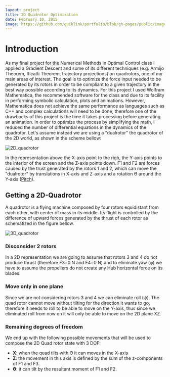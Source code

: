 ```yaml
---
layout: project
title: 2D Quadrotor Optimization
date: February 10, 2015
image: https://github.com/guiklink/portfolio/blob/gh-pages/public/images/2D_quad_opt/logo.png?raw=true
---
```


# Introduction
As my final project for the Numerical Methods in Optimal Control class I applied a Gradient Descent and some of its different techniques (e.g. Armijo Theorem, Ricatti Theorem, trajectory projections) on quadrotors, one of my main areas of interest. The goal is to optimize the force input needed to be generated by its rotors in order to be compliant to a given trajectory in the best way possible according to its dynamics. 
For this project I used Wolfram Mathematica, the recommended software for the class and due to its facility in performing symbolic calculation, plots and animations. However, Mathematica does not achieve the same performance as languages such as C++ and complex calculations will need to be done, therefore one of the drawbacks of this project is the time it takes processing before generating an animation. In order to optimize the process by simplifying the math, I reduced the number of differential equations in the dynamics of the quadrotor. Let's assume instead we are using a "dualrotor" the quadrotor of the 2D world, as shown in the scheme bellow:

![2D_quadrotor](https://github.com/guiklink/portfolio/blob/gh-pages/public/images/2D_quad_opt/2dQuad_1.png?raw=true)

In the representation above the X-axis point to the righ, the Y-axis points to the interior of the screen and the Z-axis points down. F1 and F2 are forces caused by the trust generated by the rotors 1 and 2, which can move the "dualrotor" by translations in X-axis and Z-axis and a rotation ϴ around the Y-axis ([Pitch](https://en.wikipedia.org/wiki/Flight_dynamics#/media/File:Yaw_Axis_Corrected.svg)).


## Getting a 2D-Quadrotor
A quadrotor is a flying machine composed by four rotors equidistant from each other, with center of mass in its middle. Its flight is controlled by the difference of upward forces generated by the thrust of each rotor as schematized in the figure bellow.

![3D_quadrotor](https://github.com/guiklink/portfolio/blob/gh-pages/public/images/2D_quad_opt/2dQuad_2.png?raw=true)

### Disconsider 2 rotors
In a 2D representation we are going to assume that rotors 3 and 4 do not produce thrust (therefore F3=0 N and F4=0 N) and to eliminate yaw (φ) we have to assume the propellers do not create any Hub horizontal force on its blades.

### Move only in one plane
Since we are not considering rotors 3 and 4 we can eliminate roll (ψ). The quad rotor cannot move without tilting for the direction it wants to go, therefore it needs to roll to be able to move on the Y-axis, thus since we eliminated roll from now on it will only be able to move on the 2D plane XZ.

### Remaining degrees of freedom
We end up with the following possible movements that will be used to compose the 2D Quad rotor state with 3 DOF:
* **X**: when the quad tilts with ϴ it can moves in the X-axis
* **Z**: the movement in this axis is defined by the sum of the z-components of F1 and F3.
* **ϴ**: it can tilt by the resultant moment of F1 and F2.